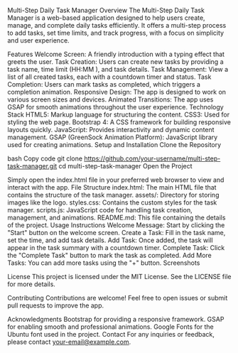 Multi-Step Daily Task Manager
Overview
The Multi-Step Daily Task Manager is a web-based application designed to help users create, manage, and complete daily tasks efficiently. It offers a multi-step process to add tasks, set time limits, and track progress, with a focus on simplicity and user experience.

Features
Welcome Screen: A friendly introduction with a typing effect that greets the user.
Task Creation: Users can create new tasks by providing a task name, time limit (HH:MM
), and task details.
Task Management: View a list of all created tasks, each with a countdown timer and status.
Task Completion: Users can mark tasks as completed, which triggers a completion animation.
Responsive Design: The app is designed to work on various screen sizes and devices.
Animated Transitions: The app uses GSAP for smooth animations throughout the user experience.
Technology Stack
HTML5: Markup language for structuring the content.
CSS3: Used for styling the web page.
Bootstrap 4: A CSS framework for building responsive layouts quickly.
JavaScript: Provides interactivity and dynamic content management.
GSAP (GreenSock Animation Platform): JavaScript library used for creating animations.
Setup and Installation
Clone the Repository

bash
Copy code
git clone https://github.com/your-username/multi-step-task-manager.git
cd multi-step-task-manager
Open the Project

Simply open the index.html file in your preferred web browser to view and interact with the app.
File Structure
index.html: The main HTML file that contains the structure of the task manager.
assets/: Directory for storing images like the logo.
styles.css: Contains the custom styles for the task manager.
scripts.js: JavaScript code for handling task creation, management, and animations.
README.md: This file containing the details of the project.
Usage Instructions
Welcome Message: Start by clicking the "Start" button on the welcome screen.
Create a Task: Fill in the task name, set the time, and add task details.
Add Task: Once added, the task will appear in the task summary with a countdown timer.
Complete Task: Click the "Complete Task" button to mark the task as completed.
Add More Tasks: You can add more tasks using the "+" button.
Screenshots

License
This project is licensed under the MIT License. See the LICENSE file for more details.

Contributing
Contributions are welcome! Feel free to open issues or submit pull requests to improve the app.

Acknowledgments
Bootstrap for providing a responsive framework.
GSAP for enabling smooth and professional animations.
Google Fonts for the Ubuntu font used in the project.
Contact
For any inquiries or feedback, please contact your-email@example.com.

